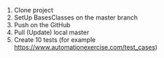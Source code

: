 1. Clone project
2. SetUp BasesClasses on the master branch
3. Push on the GitHub
4. Pull (Update) local master
5. Create 10 tests (for example https://www.automationexercise.com/test_cases)

